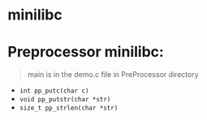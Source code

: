 # minilibc

# Preprocessor minilibc:



> main is in the demo.c file in PreProcessor directory


- `int pp_putc(char c)`
- `void pp_putstr(char *str)  `
- `size_t pp_strlen(char *str)`
